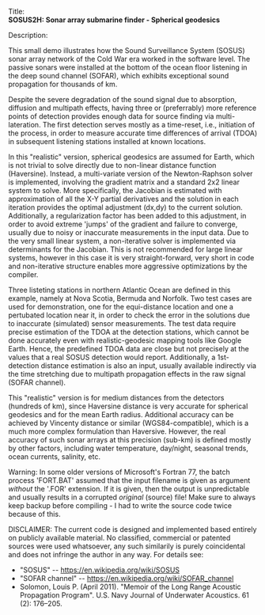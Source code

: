 Title:<br/>
<b>SOSUS2H: Sonar array submarine finder - Spherical geodesics</b>

Description:<br/>
<p>This small demo illustrates how the Sound Surveillance System (SOSUS) sonar array network of the Cold War era worked in the software level. The passive sonars were installed at the bottom of the ocean floor listening in the deep sound channel (SOFAR), which exhibits exceptional sound propagation for thousands of km.

Despite the severe degradation of the sound signal due to absorption, diffusion and multipath effects, having three or (preferrably) more reference points of detection provides enough data for source finding via multi-lateration. The first detection serves mostly as a time-reset, i.e., initiation of the process, in order to measure accurate time differences of arrival (TDOA) in subsequent listening stations installed at known locations.

In this "realistic" version, spherical geodesics are assumed for Earth, which is not trivial to solve directly due to non-linear distance function (Haversine). Instead, a multi-variate version of the Newton-Raphson solver is implemented, involving the gradient matrix and a standard 2x2 linear system to solve. More specifically, the Jacobian is estimated with approximation of all the X-Y partial derivatives and the solution in each iteration provides the optimal adjustment (dx,dy) to the current solution. Additionally, a regularization factor has been added to this adjustment, in order to avoid extreme 'jumps' of the gradient and failure to converge, usually due to noisy or inaccurate measurements in the input data. Due to the very small linear system, a non-iterative solver is implemented via determinants for the Jacobian. This is not recommended for large linear systems, however in this case it is very straight-forward, very short in code and non-iterative structure enables more aggressive optimizations by the compiler.

Three listeting stations in northern Atlantic Ocean are defined in this example, namely at Nova Scotia, Bermuda and Norfolk. Two test cases are used for demonstration, one for the equi-distance location and one a pertubated location near it, in order to check the error in the solutions due to inaccurate (simulated) sensor measurements. The test data require precise estimation of the TDOA at the detection stations, which cannot be done accurately even with realistic-geodesic mapping tools like Google Earth. Hence, the predefined TDOA data are close but not precisely at the values that a real SOSUS detection would report. Additionally, a 1st-detection distance estimation is also an input, usually available indirectly via the time stretching due to multipath propagation effects in the raw signal (SOFAR channel).

This "realistic" version is for medium distances from the detectors (hundreds of km), since Haversine distance is very accurate for spherical geodesics and for the mean Earth radius. Additional accuracy can be achieved by Vincenty distance or similar (WGS84-compatible), which is a much more complex formulation than Haversive. However, the real accuracy of such sonar arrays at this precision (sub-km) is defined mostly by other factors, including water temperature, day/night, seasonal trends, ocean currents, salinity, etc.

Warning: In some older versions of Microsoft's Fortran 77, the batch process 'FORT.BAT' assumed that the input filename is given as argument *without* the '.FOR' extension. If it is given, then the output is unpredictable and usually results in a corrupted *original* (source) file! Make sure to always keep backup before compiling - I had to write the source code twice because of this.

DISCLAIMER: The current code is designed and implemented based entirely on publicly available material. No classified, commercial or patented sources were used whatsoever, any such similarily is purely coincidental and does not infringe the author in any way. For details see:
* "SOSUS" -- https://en.wikipedia.org/wiki/SOSUS
* "SOFAR channel" -- https://en.wikipedia.org/wiki/SOFAR_channel
* Solomon, Louis P. (April 2011). "Memoir of the Long Range Acoustic Propagation Program". U.S. Navy Journal of Underwater Acoustics. 61 (2): 176–205.

